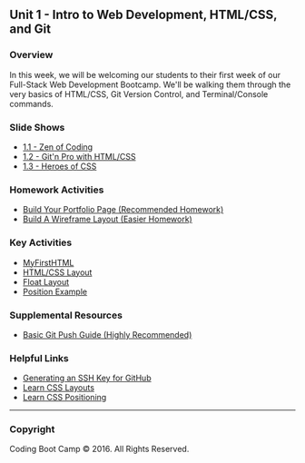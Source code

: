 ## Unit 1 - Intro to Web Development, HTML/CSS, and Git

### Overview
In this week, we will be welcoming our students to their first week of our Full-Stack Web Development Bootcamp. We'll be walking them through the very basics of HTML/CSS, Git Version Control, and Terminal/Console commands.

### Slide Shows
* [1.1 - Zen of Coding](1-Class-Content/1.1/Slide-Shows)
* [1.2 - Git'n Pro with HTML/CSS](1-Class-Content/1.2/Slide-Shows)
* [1.3 - Heroes of CSS](1-Class-Content/1.3/Slide-Shows)

### Homework Activities
* [Build Your Portfolio Page (Recommended Homework)](2-Homework/Instructions/recommended-homework-assignment.md)
* [Build A Wireframe Layout (Easier Homework)](2-Homework/Instructions/easier-homework-assignment.md)

### Key Activities 
* [MyFirstHTML](1-Class-Content/1.1/Activities/2-MyFirstHTML)
* [HTML/CSS Layout](1-Class-Content/1.2/Activities/3-HTML_CSS_Layout)
* [Float Layout](1-Class-Content/1.3/Activities/3-FloatLayout-Activity)
* [Position Example](1-Class-Content/1.3/Activities/5-CSS_PositionedLayout)

### Supplemental Resources
* [Basic Git Push Guide (Highly Recommended)](1-Class-Content/1.2/Supplemental/GitHub-Help/)

### Helpful Links
* [Generating an SSH Key for GitHub](https://help.github.com/articles/generating-an-ssh-key/)
* [Learn CSS Layouts](http://learn.shayhowe.com/html-css/positioning-content/)
* [Learn CSS Positioning](http://learn.shayhowe.com/advanced-html-css/detailed-css-positioning/)

-------

### Copyright 
Coding Boot Camp &copy; 2016. All Rights Reserved.
